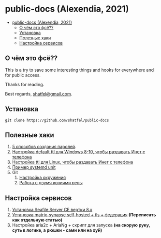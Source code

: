 # public-docs (Alexendia, 2021)

- [public-docs (Alexendia, 2021)](#public-docs-alexendia-2021)
  - [О чём это фсё??](#о-чём-это-фсё)
  - [Установка](#установка)
  - [Полезные хаки](#полезные-хаки)
  - [Настройка сервисов](#настройка-сервисов)

## О чём это фсё??

This is a try to save some interesting things and hooks for everywhere and for public access.

Thanks for reading.

Best regards, shatfel@gmail.com.

## Установка

```
git clone https://github.com/shatfel/public-docs
```

## Полезные хаки

1. [5 способов создания паролей](docs/tools-and-hacks/5-ways-to-generate-passwords.md#contents).
2. [Настройка default ttl для Windows 8-10, чтобы раздавать Инет с телефона](docs/tools-and-hacks/windows-8-10-default-TTL-for-mobile-tethering.md)
3. [Настройка ttl для Linux, чтобы раздавать Инет с телефона](docs/tools-and-hacks/linux-TTL-for-mobile-tethering.md)
4. [Пример systemd unit](docs/tools-and-hacks/systemd-unit-example.md)
5. Git
   1. [Настройка окружения](docs/tools-and-hacks/git-env.md)
   2. [Работа с двумя копиями репы](docs/tools-and-hacks/git-two-remotes.md)

## Настройка сервисов

1. [Установка Seafile Server CE вертки 8.x](docs/services-config/seafile-server-8x-install.md)
2. [Установка matrix-synapse self-hosted + tls + федерация](https://github.com/shatfel/matrix-template) **(Переписать как отдельную статью)**
3. Настройка aria2c + AriaNg + скрипт для запуска **(на скорую руку, суть в логике, а рюшки - сами или на хуй)**
